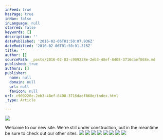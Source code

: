 ```yaml
---
inFeed: true
hasPage: true
inNav: false
inLanguage: null
starred: false
keywords: []
description: ''
datePublished: '2016-02-06T01:50:07.936Z'
dateModified: '2016-02-06T01:50:01.315Z'
title: ''
author: []
sourcePath: _posts/2016-02-03-c909228e-2eb3-48ef-8408-3716daef868e.md
published: true
authors: []
publisher:
  name: null
  domain: null
  url: null
  favicon: null
url: c909228e-2eb3-48ef-8408-3716daef868e/index.html
_type: Article

---
```

![](https://the-grid-user-content.s3-us-west-2.amazonaws.com/9c1e0138-480d-4ed9-8989-7513711750b9.jpg)

Welcome to our new site.  We're still under construction, but in the meantime be sure to check out our other sites.
![](https://the-grid-user-content.s3-us-west-2.amazonaws.com/594547bc-7626-402b-89c1-4ce715f85f0e.jpg)
![](https://the-grid-user-content.s3-us-west-2.amazonaws.com/d4c22f06-2a65-4f25-92c0-9f3344173494.png)
![](https://the-grid-user-content.s3-us-west-2.amazonaws.com/91a91770-efe9-472c-856f-e67fbc8c3ff3.png)
![](https://the-grid-user-content.s3-us-west-2.amazonaws.com/9654c971-546d-4ee8-8999-488baf5201ba.png)
![](https://the-grid-user-content.s3-us-west-2.amazonaws.com/6cdeb50d-14f8-4189-ac28-b4c799c5fb3d.png)
![](https://the-grid-user-content.s3-us-west-2.amazonaws.com/93881ce2-8401-483f-a24f-8ee5c1f2086e.png)
![](https://the-grid-user-content.s3-us-west-2.amazonaws.com/ceb308e0-25e4-407f-84d5-49b40c17e25d.jpg)
![](https://the-grid-user-content.s3-us-west-2.amazonaws.com/a4d8c0b5-6ca6-4254-9bf5-c22d68094d65.png)